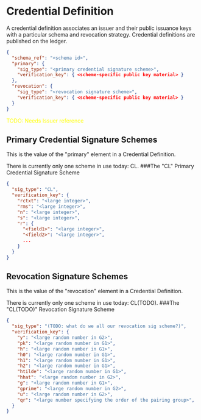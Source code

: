 # Credential Definition

A credential definition associates an issuer and their public issuance
keys with a particular schema and revocation strategy. Credential
definitions are published on the ledger.

```json
{
  "schema_ref": "<schema id>",
  "primary": {
    "sig_type": "<primary credential signature scheme>",
    "verification_key": { <scheme-specific public key material> }
  },
  "revocation": {
    "sig_type": "<revocation signature scheme>",
    "verification_key": { <scheme-specific public key material> }
  }
}
```
<span style="color:yellow">TODO: Needs Issuer reference</span>

## Primary Credential Signature Schemes
This is the value of the "primary" element in a Credential Definition.

There is currently only one scheme in use today: CL.
###The "CL" Primary Credential Signature Scheme
```json
{
  "sig_type": "CL",
  "verification_key": {
    "rctxt": "<large integer>",
    "rms": "<large integer>",
    "n": "<large integer>",
    "s": "<large integer>",
    "r": {
      "<field1>": "<large integer>",
      "<field2>": "<large integer>",
      ...
    }
  }
}
```

## Revocation Signature Schemes
This is the value of the "revocation" element in a Credential Definition.

There is currently only one scheme in use today: CL(TODO).
###The "CL(TODO)" Revocation Signature Scheme
```json
{
  "sig_type": "(TODO: what do we all our revocation sig scheme?)",
  "verification_key": {
    "y": "<large random number in G2>",
    "pk": "<large random number in G1>",
    "h": "<large random number in G1>",
    "h0": "<large random number in G1>",
    "h1": "<large random number in G1>",
    "h2": "<large random number in G1>",
    "htilde": "<large random number in G1>",
    "hhat": "<large random number in G2>",
    "g": "<large random number in G1>",
    "gprime": "<large random number in G2>",
    "u": "<large random number in G2>",
    "qr": "<large number specifying the order of the pairing group>",
  }
}
```
